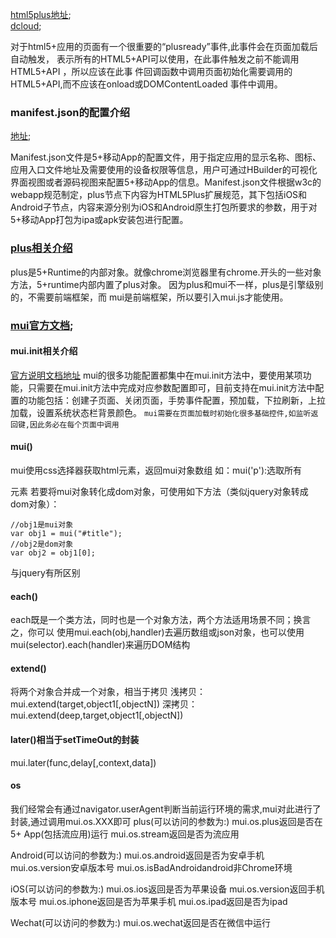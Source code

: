 [html5plus地址](http://www.html5plus.org/);          
[dcloud](http://www.dcloud.io/);    

对于html5+应用的页面有一个很重要的“plusready”事件,此事件会在页面加载后自动触发，
表示所有的HTML5+API可以使用，在此事件触发之前不能调用HTML5+API ，所以应该在此事
件回调函数中调用页面初始化需要调用的HTML5+API,而不应该在onload或DOMContentLoaded
事件中调用。                                                                                                                                    

### manifest.json的配置介绍
[地址](http://ask.dcloud.net.cn/article/94);
 
   Manifest.json文件是5+移动App的配置文件，用于指定应用的显示名称、图标、应用入口文件地址及需要使用的设备权限等信息，用户可通过HBuilder的可视化界面视图或者源码视图来配置5+移动App的信息。Manifest.json文件根据w3c的webapp规范制定，plus节点下内容为HTML5Plus扩展规范，其下包括iOS和Android子节点，内容来源分别为iOS和Android原生打包所要求的参数，用于对5+移动App打包为ipa或apk安装包进行配置。


### [plus相关介绍](http://ask.dcloud.net.cn/article/165)
plus是5+Runtime的内部对象。就像chrome浏览器里有chrome.开头的一些对象方法，5+runtime内部内置了plus对象。  因为plus和mui不一样，plus是引擎级别的，不需要前端框架，而
mui是前端框架，所以要引入mui.js才能使用。

### [mui官方文档](http://dev.dcloud.net.cn/mui/ui/);
#### mui.init相关介绍
[官方说明文档地址](http://dev.dcloud.net.cn/mui/util/#init)
mui的很多功能配置都集中在mui.init方法中，要使用某项功能，只需要在mui.init方法中完成对应参数配置即可，目前支持在mui.init方法中配置的功能包括：创建子页面、关闭页面，手势事件配置，预加载，下拉刷新，上拉加载，设置系统状态栏背景颜色。
````mui需要在页面加载时初始化很多基础控件,如监听返回键,因此务必在每个页面中调用````
#### mui()
mui使用css选择器获取html元素，返回mui对象数组
如：mui('p'):选取所有<p>元素
若要将mui对象转化成dom对象，可使用如下方法（类似jquery对象转成dom对象）：

	//obj1是mui对象
	var obj1 = mui("#title");
	//obj2是dom对象
	var obj2 = obj1[0]; 

与jquery有所区别


#### each()
each既是一个类方法，同时也是一个对象方法，两个方法适用场景不同；换言之，你可以
使用mui.each(obj,handler)去遍历数组或json对象，也可以使用mui(selector).each(handler)来遍历DOM结构


#### extend()
将两个对象合并成一个对象，相当于拷贝
浅拷贝： mui.extend(target,object1[,objectN])
深拷贝： mui.extend(deep,target,object1[,objectN])

#### later()相当于setTimeOut的封装
mui.later(func,delay[,context,data]) 

#### os 
我们经常会有通过navigator.userAgent判断当前运行环境的需求,mui对此进行了封装,通过调用mui.os.XXX即可
plus(可以访问的参数为:)
	mui.os.plus返回是否在 5+ App(包括流应用)运行
	mui.os.stream返回是否为流应用

Android(可以访问的参数为:)
	mui.os.android返回是否为安卓手机
	mui.os.version安卓版本号
	mui.os.isBadAndroidandroid非Chrome环境

iOS(可以访问的参数为:)
	mui.os.ios返回是否为苹果设备
	mui.os.version返回手机版本号
	mui.os.iphone返回是否为苹果手机
	mui.os.ipad返回是否为ipad
	
Wechat(可以访问的参数为:)
	mui.os.wechat返回是否在微信中运行


  